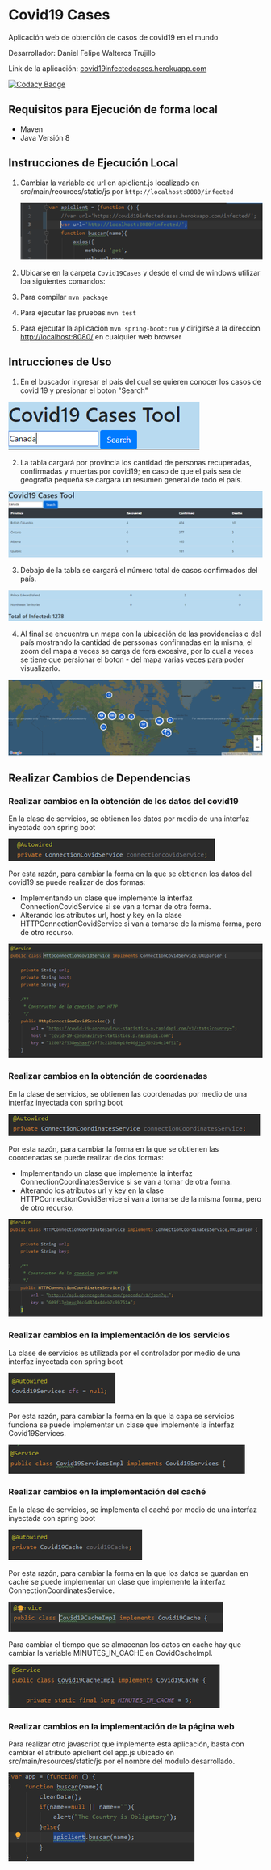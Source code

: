 # Covid19 Cases
Aplicación web de obtención de casos de covid19 en el mundo

Desarrollador: Daniel Felipe Walteros Trujillo

Link de la aplicación: [covid19infectedcases.herokuapp.com](https://covid19infectedcases.herokuapp.com/)

[![Codacy Badge](https://api.codacy.com/project/badge/Grade/98ac41f40e8f407498320bf024aa8884)](https://www.codacy.com/manual/Silenrate/Covid19Cases?utm_source=github.com&amp;utm_medium=referral&amp;utm_content=Silenrate/Covid19Cases&amp;utm_campaign=Badge_Grade)

## Requisitos para Ejecución de forma local

- Maven
- Java Versión 8

## Instrucciones de Ejecución Local

1) Cambiar la variable de url en apiclient.js localizado en src/main/reources/static/js por `http://localhost:8080/infected`

    ![](img/cambioURL.PNG)

2) Ubicarse en la carpeta `Covid19Cases` y desde el cmd de windows utilizar loa siguientes comandos:
 
3) Para compilar `mvn package`

4) Para ejecutar las pruebas `mvn test`

5) Para ejecutar la aplicacion `mvn spring-boot:run` y dirigirse a la direccion [http://localhost:8080/](http://localhost:8080/) en cualquier web browser

## Intrucciones de Uso

1) En el buscador ingresar el pais del cual se quieren conocer los casos de covid 19 y presionar el boton "Search"

![](img/busqueda.PNG)

2) La tabla cargará por provincia los cantidad de personas recuperadas, confirmadas y muertas por covid19; en caso de que el pais sea de geografía pequeña se cargara un resumen general de todo el país.

![](img/tabla.PNG)

3) Debajo de la tabla se cargará el número total de casos confirmados del país.

![](img/total.PNG)

4) Al final se encuentra un mapa con la ubicación de las providencias o del país mostrando la cantidad de perssonas confirmadas en la misma, el zoom del mapa a veces se carga de fora excesiva, por lo cual a veces se tiene que persionar el boton - del mapa varias veces para poder visualizarlo.

![](img/mapa.PNG)

## Realizar Cambios de Dependencias

### Realizar cambios en la obtención de los datos del covid19

En la clase de servicios, se obtienen los datos por medio de una interfaz inyectada con spring boot

![](img/autowiredDatos.PNG)

Por esta razón, para cambiar la forma en la que se obtienen los datos del covid19 se puede realizar de dos formas:

- Implementando un clase que implemente la interfaz ConnectionCovidService si se van a tomar de otra forma.
- Alterando los atributos url, host y key en la clase HTTPConnectionCovidService si van a tomarse de la misma forma, pero de otro recurso.

![](img/claseDatos.PNG)

### Realizar cambios en la obtención de coordenadas

En la clase de servicios, se obtienen las coordenadas por medio de una interfaz inyectada con spring boot

![](img/autowiredCoordenadas.PNG)

Por esta razón, para cambiar la forma en la que se obtienen las coordenadas se puede realizar de dos formas:

- Implementando un clase que implemente la interfaz ConnectionCoordinatesService si se van a tomar de otra forma.
- Alterando los atributos url y key en la clase HTTPConnectionCovidService si van a tomarse de la misma forma, pero de otro recurso.

![](img/claseCoordenadas.PNG)

### Realizar cambios en la implementación de los servicios

La clase de servicios es utilizada por el controlador por medio de una interfaz inyectada con spring boot

![](img/autowiredService.PNG)

Por esta razón, para cambiar la forma en la que la capa se servicios funciona se puede implementar un clase que implemente la interfaz Covid19Services.

![](img/claseService.PNG)

### Realizar cambios en la implementación del caché

En la clase de servicios, se implementa el caché por medio de una interfaz inyectada con spring boot

![](img/autowiredCache.PNG)

Por esta razón, para cambiar la forma en la que los datos se guardan en caché se puede implementar un clase que implemente la interfaz ConnectionCoordinatesService.

![](img/claseCache.PNG)

Para cambiar el tiempo que se almacenan los datos en cache hay que cambiar la variable MINUTES_IN_CACHE en CovidCacheImpl.

![](img/tiempoCache.PNG)

### Realizar cambios en la implementación de la página web

Para realizar otro javascript que implemente esta aplicación, basta con cambiar el atributo apiclient del app.js ubicado en src/main/resources/static/js por el nombre del modulo desarrollado.

![](img/appModule.PNG)
